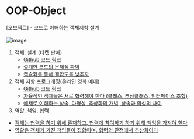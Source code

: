# OOP-Object
[오브젝트] - 코드로 이해하는 객체지향 설계  
</br>
![image](https://github.com/codesejin/OOP-Object/assets/101460733/955f631b-a7bd-473f-b657-7bcdffa85224)


1. 객체, 설계 (티켓 판매)
   - [Github 코드 링크](https://github.com/codesejin/OOP-Object/tree/master/chapter1/theater)
   - [설계한 코드의 문제점 파악](https://strong-park.tistory.com/entry/%EC%98%A4%EB%B8%8C%EC%A0%9D%ED%8A%B8-%EA%B0%9D%EC%B2%B4-%EC%84%A4%EA%B3%841)
   - [캡슐화를 통해 결합도를 낮추자](https://strong-park.tistory.com/entry/%EC%98%A4%EB%B8%8C%EC%A0%9D%ED%8A%B8-%EA%B0%9D%EC%B2%B4-%EC%84%A4%EA%B3%842)
2. 객체 지향 프로그래밍(온라인 영화 예매)
   - [Github 코드 링크](https://github.com/codesejin/OOP-Object/tree/master/chapter2/movie)
   - [자율적인 객체들은 서로 협력해야 한다 (클래스, 추상클래스, 인터페이스 조합)](https://strong-park.tistory.com/entry/%EC%98%A4%EB%B8%8C%EC%A0%9D%ED%8A%B8-%EA%B0%9D%EC%B2%B4%EC%A7%80%ED%96%A5-%ED%94%84%EB%A1%9C%EA%B7%B8%EB%9E%98%EB%B0%8D1)
   - [예제로 이해하는 상속, 다형성, 추상화의 개념, 상속과 합성의 차이](https://strong-park.tistory.com/entry/%EC%98%A4%EB%B8%8C%EC%A0%9D%ED%8A%B8-%EA%B0%9D%EC%B2%B4%EC%A7%80%ED%96%A5-%ED%94%84%EB%A1%9C%EA%B7%B8%EB%9E%98%EB%B0%8D2)
3. 역할, 책임, 협력
  - [객체는 협력을 하기 위해 존재하고, 협력에 참여하기 하기 위해 책임을 가져야 한다](https://strong-park.tistory.com/entry/%EC%98%A4%EB%B8%8C%EC%A0%9D%ED%8A%B8-%EC%97%AD%ED%95%A0-%EC%B1%85%EC%9E%84-%ED%98%91%EB%A0%A51)
  - [역할은 객체가 가진 책임들이 집합이며, 협력의 관점에서 추상화이다](https://strong-park.tistory.com/entry/%EC%98%A4%EB%B8%8C%EC%A0%9D%ED%8A%B8-%EC%97%AD%ED%95%A0-%EC%B1%85%EC%9E%84-%ED%98%91%EB%A0%A52)
